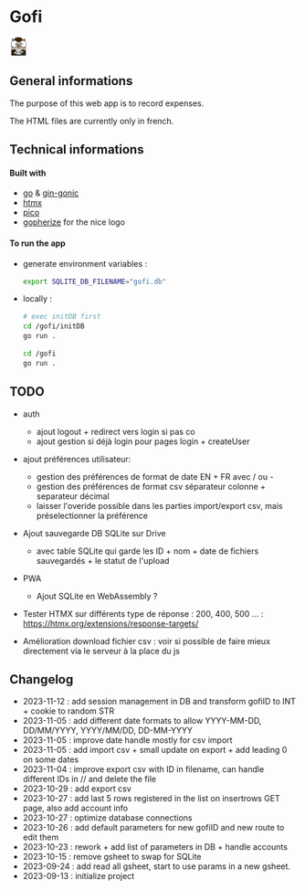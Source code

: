 # Gofi
![Gopher](/img/favicon.png)

## General informations
The purpose of this web app is to record expenses.

The HTML files are currently only in french.


## Technical informations

#### Built with 
- [go](https://go.dev/) & [gin-gonic](https://gin-gonic.com/)
- [htmx](https://htmx.org/)
- [pico](https://picocss.com/)
- [gopherize](https://gopherize.me/) for the nice logo


#### To run the app
- generate environment variables :
    ```bash
    export SQLITE_DB_FILENAME="gofi.db"
    ```
- locally :
    ```bash
    # exec initDB first
    cd /gofi/initDB
    go run .
    ```
    ```bash
    cd /gofi
    go run .
    ```

## TODO
- auth
    - ajout logout + redirect vers login si pas co
    - ajout gestion si déjà login pour pages login + createUser 
- ajout préférences utilisateur:
    - gestion des préférences de format de date EN + FR avec / ou -
    - gestion des préférences de format csv séparateur colonne + separateur décimal
    - laisser l'overide possible dans les parties import/export csv, mais préselectionner la préférence
- Ajout sauvegarde DB SQLite sur Drive
    - avec table SQLite qui garde les ID + nom + date de fichiers sauvegardés + le statut de l'upload
- PWA
    - Ajout SQLite en WebAssembly ?

- Tester HTMX sur différents type de réponse : 200, 400, 500 ... : https://htmx.org/extensions/response-targets/ 
- Amélioration download fichier csv : voir si possible de faire mieux directement via le serveur à la place du js


## Changelog
- 2023-11-12 : add session management in DB and transform gofiID to INT + cookie to random STR
- 2023-11-05 : add different date formats to allow YYYY-MM-DD, DD/MM/YYYY, YYYY/MM/DD, DD-MM-YYYY
- 2023-11-05 : improve date handle mostly for csv import
- 2023-11-05 : add import csv + small update on export + add leading 0 on some dates
- 2023-11-04 : improve export csv with ID in filename, can handle different IDs in // and delete the file
- 2023-10-29 : add export csv 
- 2023-10-27 : add last 5 rows registered in the list on insertrows GET page, also add account info 
- 2023-10-27 : optimize database connections
- 2023-10-26 : add default parameters for new gofiID and new route to edit them
- 2023-10-23 : rework + add list of parameters in DB + handle accounts
- 2023-10-15 : remove gsheet to swap for SQLite
- 2023-09-24 : add read all gsheet, start to use params in a new gsheet.
- 2023-09-13 : initialize project